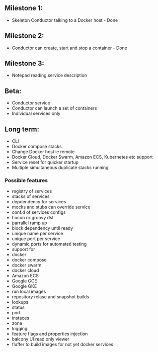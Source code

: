 
## Milestone 1:

* Skeleton Conductor talking to a Docker host - Done

## Milestone 2:

* Conductor can create, start and stop a container - Done

## Milestone 3:

* Notepad reading service description

## Beta:

* Conductor service
* Conductor can launch a set of containers
* Individual services only




## Long term:

* CLI
* Docker compose stacks
* Change Docker host ie remote
* Docker Cloud, Docker Swarm, Amazon ECS, Kubernetes etc support
* Service reset for quicker startup
* Multiple simultaneous duplicate stacks running









### Possible features

* registry of services
* stacks of services
* depdendency for services
* mocks and stubs can override service
* conf.d of services configs
* hocon or groovy dsl
* parrallel ramp up
* block dependency until ready
* unique name per service
* unique port per service
* dynamic ports for automated testing
* support for
 * docker
 * docker compose
 * docker swarm
 * docker cloud
 * Amazon ECS
 * Google GCE
 * Google GKE
* run local images
* repository relase and snapshot builds
* lookups
 * status
 * port
 * instaces
 * zone
* logging
* feature flags and properties injection
* balcony UI read only viewer
* fluffer to build images for not yet docker services
